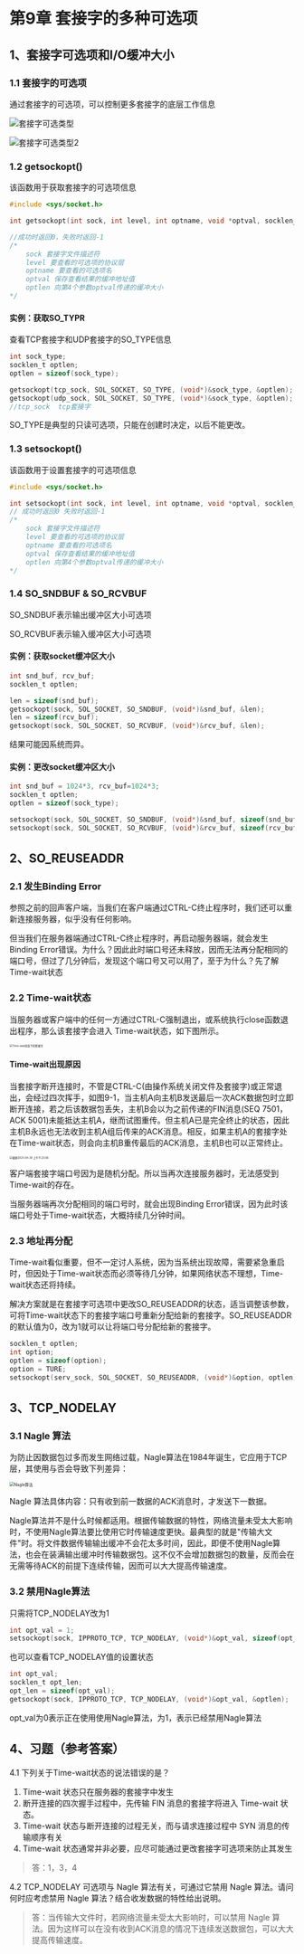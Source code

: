 # 第9章 套接字的多种可选项

## 1、套接字可选项和I/O缓冲大小

### 1.1 套接字的可选项

通过套接字的可选项，可以控制更多套接字的底层工作信息

![套接字可选类型](/Users/wangjun/computer-system/计算机网络原理/TCP-IP-网络编程/ch09/套接字可选类型.png)

![套接字可选类型2](/Users/wangjun/computer-system/计算机网络原理/TCP-IP-网络编程/ch09/套接字可选类型2.png)



### 1.2 getsockopt()

该函数用于获取套接字的可选项信息

```c
#include <sys/socket.h>

int getsockopt(int sock, int level, int optname, void *optval, socklen_t *optlen);

//成功时返回0，失败时返回-1
/*
	sock 套接字文件描述符
	level 要查看的可选项的协议层
	optname 要查看的可选项名
	optval 保存查看结果的缓冲地址值
	optlen 向第4个参数optval传递的缓冲大小
*/
```

#### 实例：获取SO_TYPR

查看TCP套接字和UDP套接字的SO_TYPE信息

```c
int sock_type;
socklen_t optlen;
optlen = sizeof(sock_type);

getsockopt(tcp_sock, SOL_SOCKET, SO_TYPE, (void*)&sock_type, &optlen);
getsockopt(udp_sock, SOL_SOCKET, SO_TYPE, (void*)&sock_type, &optlen);
//tcp_sock  tcp套接字
```

SO_TYPE是典型的只读可选项，只能在创建时决定，以后不能更改。



### 1.3 setsockopt()

该函数用于设置套接字的可选项信息

```c
#include <sys/socket.h>

int setsockopt(int sock, int level, int optname, void *optval, socklen_t *optlen);
// 成功时返回0 失败时返回-1
/*
	sock 套接字文件描述符
	level 要查看的可选项的协议层
	optname 要查看的可选项名
	optval 保存查看结果的缓冲地址值
	optlen 向第4个参数optval传递的缓冲大小
*/
```



### 1.4 SO_SNDBUF & SO_RCVBUF

SO_SNDBUF表示输出缓冲区大小可选项

SO_RCVBUF表示输入缓冲区大小可选项



#### 实例：获取socket缓冲区大小

```c
int snd_buf, rcv_buf;
socklen_t optlen;

len = sizeof(snd_buf);
getsockopt(sock, SOL_SOCKET, SO_SNDBUF, (void*)&snd_buf, &len);
len = sizeof(rcv_buf);
getsockopt(sock, SOL_SOCKET, SO_RCVBUF, (void*)&rcv_buf, &len);
```

结果可能因系统而异。



#### 实例：更改socket缓冲区大小

```c
int snd_buf = 1024*3, rcv_buf=1024*3;
socklen_t optlen;
optlen = sizeof(sock_type);

setsockopt(sock, SOL_SOCKET, SO_SNDBUF, (void*)&snd_buf, sizeof(snd_buf));
setsockopt(sock, SOL_SOCKET, SO_RCVBUF, (void*)&rcv_buf, sizeof(rcv_buf));
```



## 2、SO_REUSEADDR

### 2.1 发生Binding Error

参照之前的回声客户端，当我们在客户端通过CTRL-C终止程序时，我们还可以重新连接服务器，似乎没有任何影响。

但当我们在服务器端通过CTRL-C终止程序时，再启动服务器端，就会发生Binding Error错误。为什么？因此此时端口号还未释放，因而无法再分配相同的端口号，但过了几分钟后，发现这个端口号又可以用了，至于为什么？先了解Time-wait状态



### 2.2 Time-wait状态

当服务器或客户端中的任何一方通过CTRL-C强制退出，或系统执行close函数退出程序，那么该套接字会进入 Time-wait状态，如下图所示。

<img src="/Users/wangjun/computer-system/计算机网络原理/TCP-IP-网络编程/ch09/Time-wait状态下的套接字.png" alt="Time-wait状态下的套接字" style="zoom:33%;" />



#### Time-wait出现原因

当套接字断开连接时，不管是CTRL-C(由操作系统关闭文件及套接字)或正常退出，会经过四次挥手，如图9-1，当主机A向主机B发送最后一次ACK数据包时立即断开连接，若之后该数据包丢失，主机B会以为之前传递的FIN消息(SEQ 7501，ACK 5001)未能抵达主机A，继而试图重传。但主机A已是完全终止的状态，因此主机B永远也无法收到主机A组后传来的ACK消息。相反，如果主机A的套接字处在Time-wait状态，则会向主机B重传最后的ACK消息，主机B也可以正常终止。

<img src="/Users/wangjun/Library/Application Support/typora-user-images/截屏2021-04-30 上午11.23.06.png" alt="截屏2021-04-30 上午11.23.06" style="zoom: 33%;" />



客户端套接字端口号因为是随机分配。所以当再次连接服务器时，无法感受到Time-wait的存在。

当服务器端再次分配相同的端口号时，就会出现Binding Error错误，因为此时该端口号处于Time-wait状态，大概持续几分钟时间。





### 2.3 地址再分配

Time-wait看似重要，但不一定讨人系统，因为当系统出现故障，需要紧急重启时，但因处于Time-wait状态而必须等待几分钟，如果网络状态不理想，Time-wait状态还将持续。

解决方案就是在套接字可选项中更改SO_REUSEADDR的状态，适当调整该参数，可将Time-wait状态下的套接字端口号重新分配给新的套接字。SO_REUSEADDR的默认值为0，改为1就可以让将端口号分配给新的套接字。

```c
socklen_t optlen;
int option;
optlen = sizeof(option);
option = TURE;
setsockopt(serv_sock, SOL_SOCKET, SO_REUSEADDR, (void*)&option, optlen);
```



## 3、TCP_NODELAY

### 3.1 Nagle 算法

为防止因数据包过多而发生网络过载，Nagle算法在1984年诞生，它应用于TCP层，其使用与否会导致下列差异：

<img src="/Users/wangjun/computer-system/计算机网络原理/TCP-IP-网络编程/ch09/Nagle算法.png" alt="Nagle算法" style="zoom:50%;" />

Nagle 算法具体内容：只有收到前一数据的ACK消息时，才发送下一数据。



Nagle算法并不是什么时候都适用。根据传输数据的特性，网络流量未受太大影响时，不使用Nagle算法要比使用它时传输速度更快。最典型的就是"传输大文件"时。将文件数据传输输出缓冲不会花太多时间，因此，即便不使用Nagle算法，也会在装满输出缓冲时传输数据包。这不仅不会增加数据包的数量，反而会在无需等待ACK的前提下连续传输，因而可以大大提高传输速度。



### 3.2 禁用Nagle算法

只需将TCP_NODELAY改为1

```c
int opt_val = 1;
setsockopt(sock, IPPROTO_TCP, TCP_NODELAY, (void*)&opt_val, sizeof(opt_val));
```



也可以查看TCP_NODELAY值的设置状态

```c
int opt_val;
socklen_t opt_len;
opt_len = sizeof(opt_val);
getsockopt(sock, IPPROTO_TCP, TCP_NODELAY, (void*)&opt_val, &optlen);
```

opt_val为0表示正在使用使用Nagle算法，为1，表示已经禁用Nagle算法



## 4、习题（参考答案）

4.1 下列关于Time-wait状态的说法错误的是？

1. Time-wait 状态只在服务器的套接字中发生
2. 断开连接的四次握手过程中，先传输 FIN 消息的套接字将进入 Time-wait 状态。
3. Time-wait 状态与断开连接的过程无关，而与请求连接过程中 SYN 消息的传输顺序有关
4. Time-wait 状态通常并非必要，应尽可能通过更改套接字可选项来防止其发生

> 答：1，3，4



4.2 TCP_NODELAY 可选项与 Nagle 算法有关，可通过它禁用 Nagle 算法。请问何时应考虑禁用 Nagle 算法？结合收发数据的特性给出说明。

> 答：当传输大文件时，若网络流量未受太大影响时，可以禁用 Nagle 算法。因为这样可以在没有收到ACK消息的情况下连续发送数据包，可以大大提高传输速度。



